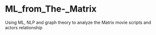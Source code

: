 # ML_from_The-_Matrix
Using ML, NLP and graph theory to analyze the Matrix movie scripts and actors relationship

